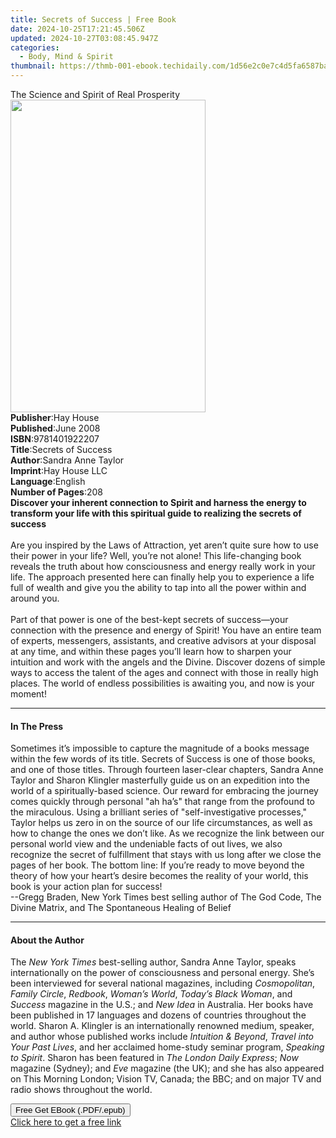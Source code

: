 ```yaml
---
title: Secrets of Success | Free Book
date: 2024-10-25T17:21:45.506Z
updated: 2024-10-27T03:08:45.947Z
categories:
  - Body, Mind & Spirit
thumbnail: https://thmb-001-ebook.techidaily.com/1d56e2c0e7c4d5fa6587ba915f3322d2cd02d47689ef2307d87d26931a995d31.jpg
---
```

<main id="book-container">
  <div class="flex flex-col">
    <div class="book-brief flex-1 py-6 px-4 sm:p-6 md:py-10 md:px-8">
      <!-- brief-->
      <div class="book-brief-main">
        The Science and Spirit of Real Prosperity
      </div>
    </div>
    <div
      class="book-meta-info flex-1 grid gap-4 col-start-1 col-end-3 row-start-1 sm:mb-6 sm:grid-cols-4 lg:gap-6 lg:col-start-2 lg:row-end-6 lg:row-span-6 lg:mb-0"
    >
      <div
        class="book-meta-info-left place-content-center mt-4 p-4 text-sm leading-6 col-start-2 col-span-2 dark:text-slate-400"
      >
        <img
          class="w-full h-500 object-cover rounded-lg sm:h-255 sm:col-span-2 lg:col-span-full"
          src="https://img-001-ebook.techidaily.com/fdeb446ec9e27c7a68a0705ab1ccecf1c7f9100820d8fa7ef25d17b31c4240b2.jpg"
          alt=""
          width="312"
          height="500"
        />
      </div>
      <div
        class="book-meta-info-right mt-2 col-start-1 row-start-2 col-span-3 self-center"
      >
        <!-- meta data  -->
        <div class="flex flex-col px-4 md:px-8">
          <div class="flex-1">
            <strong>Publisher</strong>:<span class="px-2">Hay House</span>
          </div>
          <div class="flex-1">
            <strong>Published</strong>:<span class="px-2">June 2008</span>
          </div>
          <div class="flex-1">
            <strong>ISBN</strong>:<span class="px-2">9781401922207</span>
          </div>
          <div class="flex-1">
            <strong>Title</strong>:<span class="px-2">Secrets of Success</span>
          </div>
          <div class="flex-1">
            <strong>Author</strong>:<span class="px-2">Sandra Anne Taylor</span>
          </div>
          <div class="flex-1">
            <strong>Imprint</strong>:<span class="px-2">Hay House LLC</span>
          </div>
          <div class="flex-1">
            <strong>Language</strong>:<span class="px-2">English</span>
          </div>
          <div class="flex-1">
            <strong>Number of Pages</strong>:<span class="px-2">208</span>
          </div>
        </div>
      </div>
    </div>
    <div class="book-description flex-1 py-6 px-4 sm:p-6 md:py-10 md:px-8">
      <div class="book-description-main">
        <div accordion-content="" id="description">
          <b
            >Discover your inherent connection to Spirit and harness the energy
            to transform your life with this spiritual guide to realizing the
            secrets of success<br /></b
          ><br />
          Are you inspired by the Laws of Attraction, yet aren’t quite sure how
          to use their power in your life? Well, you’re not alone! This
          life-changing book reveals the truth about how consciousness and
          energy really work in your life. The approach presented here can
          finally help you to experience a life full of wealth and give you the
          ability to tap into all the power within and around you.<br /><br />
          Part of that power is one of the best-kept secrets of success—your
          connection with the presence and energy of Spirit! You have an entire
          team of experts, messengers, assistants, and creative advisors at your
          disposal at any time, and within these pages you’ll learn how to
          sharpen your intuition and work with the angels and the Divine.
          Discover dozens of simple ways to access the talent of the ages and
          connect with those in really high places. The world of endless
          possibilities is awaiting you, and now is your moment!
        </div>
        <div class="accordion-fader"></div>
      </div>
    </div>
    <div class="book-excerpts flex-1 py-6 px-4 sm:p-6 md:py-10 md:px-8">
      <!-- excerpts-->
      <div class="book-excerpts-main">
        <hr />
        <h4 class="placeholder placeholder-heading">
          <span>In The Press</span>
        </h4>
        <p>
          Sometimes it’s impossible to capture the magnitude of a books message
          within the few words of its title. Secrets of Success is one of those
          books, and one of those titles. Through fourteen laser-clear chapters,
          Sandra Anne Taylor and Sharon Klingler masterfully guide us on an
          expedition into the world of a spiritually-based science. Our reward
          for embracing the journey comes quickly through personal "ah ha’s"
          that range from the profound to the miraculous. Using a brilliant
          series of "self-investigative processes," Taylor helps us zero in on
          the source of our life circumstances, as well as how to change the
          ones we don’t like. As we recognize the link between our personal
          world view and the undeniable facts of out lives, we also recognize
          the secret of fulfillment that stays with us long after we close the
          pages of her book. The bottom line: If you’re ready to move beyond the
          theory of how your heart’s desire becomes the reality of your world,
          this book is your action plan for success!<br />--Gregg Braden, New
          York Times best selling author of The God Code, The Divine Matrix, and
          The Spontaneous Healing of Belief
        </p>
      </div>
    </div>
    <div class="book-about-author flex-1 py-6 px-4 sm:p-6 md:py-10 md:px-8">
      <!-- about author-->
      <div class="book-main-author-main">
        <hr />
        <h4 class="placeholder placeholder-heading">
          <span>About the Author</span>
        </h4>
        <p>
          The <i>New York Times </i>best-selling author, Sandra Anne Taylor,
          speaks internationally on the power of consciousness and personal
          energy. She’s been interviewed for several national magazines,
          including <i>Cosmopolitan</i>, <i>Family Circle</i>,<i> Redbook</i>,
          <i>Woman’s World</i>, <i>Today’s Black Woman</i>, and
          <i>Success</i> magazine in the U.S.; and <i>New Idea</i> in Australia.
          Her books have been published in 17 languages and dozens of countries
          throughout the world. Sharon A. Klingler is an internationally
          renowned medium, speaker, and author whose published works include
          <i>Intuition &amp; Beyond</i>, <i>Travel into Your Past Lives</i>, and
          her acclaimed home-study seminar program, <i>Speaking to Spirit</i>.
          Sharon has been featured in <i>The London Daily Express</i>;
          <i>Now</i> magazine (Sydney); and <i>Eve</i> magazine (the UK); and
          she has also appeared on This Morning London; Vision TV, Canada; the
          BBC; and on major TV and radio shows throughout the world.
        </p>
      </div>
    </div>
    <div class="book-free-get flex-1 py-6 px-4 sm:p-6 md:py-10 md:px-8">
      <button
        id="btn-free-get"
        class="bg-blue-500 hover:bg-blue-700 text-white font-bold py-2 px-4 rounded"
      >
        Free Get EBook (.PDF/.epub)
      </button>
      <div id="countdown-display" class="px-2 text-lg mt-2"></div>
      <a
        id="free-link"
        class="hidden bg-blue-500 hover:bg-blue-700 text-white font-bold py-2 px-4 rounded"
        href="https://www.ebooks.com/en-us/book/96316570/secrets-of-success/sandra-anne-taylor/"
        target="_blank"
        >Click here to get a free link</a
      >
    </div>
    <script>
      let countdownTime = 0;
      let countdownInterval = null;
      document
        .getElementById('btn-free-get')
        .addEventListener('click', startCountdown);
      function startCountdown() {
        countdownTime = new Date().getTime() + 60000 * 3;
        countdownInterval = setInterval(updateCountdown, 1000);
        document.getElementById('btn-free-get').disabled = true;
        document
          .getElementById('btn-free-get')
          .classList.add('bg-gray-500', 'cursor-not-allowed');
      }
      function updateCountdown() {
        let currentTime = new Date().getTime();
        let timeLeft = countdownTime - currentTime;
        let secondsLeft = Math.floor(timeLeft / 1000);
        document.getElementById('countdown-display').innerHTML =
          `Remaining time: ${secondsLeft} seconds.`;
        if (secondsLeft <= 0) {
          clearInterval(countdownInterval);
          document.getElementById('btn-free-get').classList.add('hidden');
          document.getElementById('free-link').classList.remove('hidden');
          document.getElementById('countdown-display').innerHTML = '';
        }
      }
    </script>
  </div>
</main>

<ins class="adsbygoogle"
      style="display:block"
      data-ad-client="ca-pub-7571918770474297"
      data-ad-slot="8358498916"
      data-ad-format="auto"
      data-full-width-responsive="true"></ins>
    